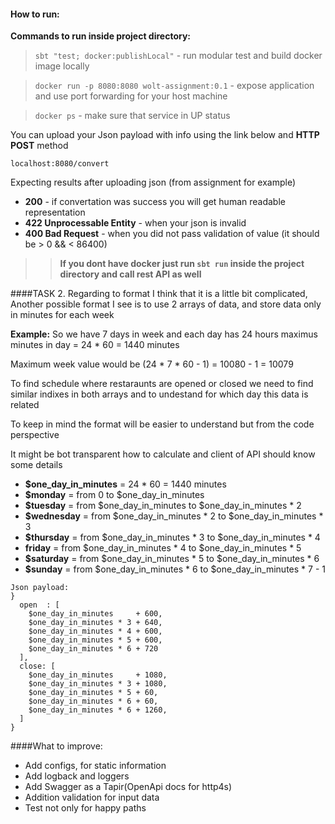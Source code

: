 #### How to run:

**Commands to run inside project directory:**
> ```sbt "test; docker:publishLocal"``` - run modular test and build docker image locally

> ```docker run -p 8080:8080 wolt-assignment:0.1``` - expose application and use port forwarding for your host machine

> ```docker ps``` - make sure that service in UP status

You can upload your Json payload with info using the link below and **HTTP POST** method
```
localhost:8080/convert
```
Expecting results after uploading json (from assignment for example)
- **200**                      - if convertation was success you will get human readable representation
- **422 Unprocessable Entity** - when your json is invalid
- **400 Bad Request**          - when you did not pass validation of value (it should be > 0 && < 86400)

>> **If you dont have docker just run ```sbt run``` inside the project directory and call rest API as well**

####TASK 2.
Regarding to format I think that it is a little bit complicated,
Another possible format I see is to use 2 arrays of data, and store data only in minutes for each week

**Example:**
So we have 7 days in week and each day has 24 hours maximus minutes in day = 24 * 60 = 1440 minutes
<p>Maximum week value would be (24 * 7 * 60 - 1) = 10080 - 1 = 10079
<p>To find schedule where restaraunts are opened or closed we need to find similar indixes in both arrays and to undestand for which day this data is related
<p>To keep in mind the format will be easier to understand but from the code perspective
<p>It might be bot transparent how to calculate and client of API should know some details

- <b>$one_day_in_minutes</b> = 24 * 60 = 1440 minutes
- <b>$monday</b>             = from 0                       to $one_day_in_minutes
- <b>$tuesday</b>            = from $one_day_in_minutes     to $one_day_in_minutes * 2
- <b>$wednesday</b>          = from $one_day_in_minutes * 2 to $one_day_in_minutes * 3
- <b>$thursday</b>           = from $one_day_in_minutes * 3 to $one_day_in_minutes * 4
- <b>friday</b>              = from $one_day_in_minutes * 4 to $one_day_in_minutes * 5
- <b>$saturday</b>           = from $one_day_in_minutes * 5 to $one_day_in_minutes * 6
- <b>$sunday</b>             = from $one_day_in_minutes * 6 to $one_day_in_minutes * 7 - 1


```
Json payload: 
}
  open  : [
    $one_day_in_minutes     + 600,
    $one_day_in_minutes * 3 + 640,
    $one_day_in_minutes * 4 + 600,
    $one_day_in_minutes * 5 + 600,
    $one_day_in_minutes * 6 + 720
  ],
  close: [
    $one_day_in_minutes     + 1080,
    $one_day_in_minutes * 3 + 1080,
    $one_day_in_minutes * 5 + 60,
    $one_day_in_minutes * 6 + 60,
    $one_day_in_minutes * 6 + 1260,
  ] 
}
```

####What to improve:
- Add configs, for static information
- Add logback and loggers
- Add Swagger as a Tapir(OpenApi docs for http4s)
- Addition validation for input data
- Test not only for happy paths

